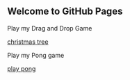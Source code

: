 ## Welcome to GitHub Pages
<p> Play my Drag and Drop Game </p>
<a href= "tree.html"> christmas tree </a>
<br>
<p> Play my Pong game </p>
<a href= "index.html"> play pong </a>

